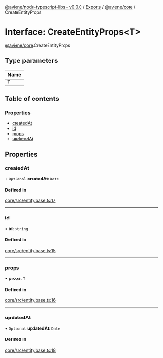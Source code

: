 [@aviene/node-typescript-libs - v0.0.0](../README.md) / [Exports](../modules.md) / [@aviene/core](../modules/aviene_core.md) / CreateEntityProps

# Interface: CreateEntityProps\<T\>

[@aviene/core](../modules/aviene_core.md).CreateEntityProps

## Type parameters

| Name |
| :------ |
| `T` |

## Table of contents

### Properties

- [createdAt](aviene_core.CreateEntityProps.md#createdat)
- [id](aviene_core.CreateEntityProps.md#id)
- [props](aviene_core.CreateEntityProps.md#props)
- [updatedAt](aviene_core.CreateEntityProps.md#updatedat)

## Properties

### createdAt

• `Optional` **createdAt**: `Date`

#### Defined in

[core/src/entity.base.ts:17](https://github.com/stefan-karlsson/node-typescript-libs/blob/4622626726fdad9597cdf61d2acf7b0d0f2b4f6f/packages/core/src/entity.base.ts#L17)

___

### id

• **id**: `string`

#### Defined in

[core/src/entity.base.ts:15](https://github.com/stefan-karlsson/node-typescript-libs/blob/4622626726fdad9597cdf61d2acf7b0d0f2b4f6f/packages/core/src/entity.base.ts#L15)

___

### props

• **props**: `T`

#### Defined in

[core/src/entity.base.ts:16](https://github.com/stefan-karlsson/node-typescript-libs/blob/4622626726fdad9597cdf61d2acf7b0d0f2b4f6f/packages/core/src/entity.base.ts#L16)

___

### updatedAt

• `Optional` **updatedAt**: `Date`

#### Defined in

[core/src/entity.base.ts:18](https://github.com/stefan-karlsson/node-typescript-libs/blob/4622626726fdad9597cdf61d2acf7b0d0f2b4f6f/packages/core/src/entity.base.ts#L18)
